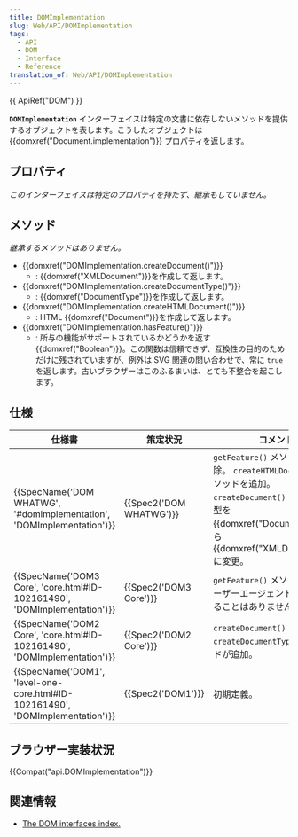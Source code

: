 ```yaml
---
title: DOMImplementation
slug: Web/API/DOMImplementation
tags:
  - API
  - DOM
  - Interface
  - Reference
translation_of: Web/API/DOMImplementation
---
```

{{ ApiRef("DOM") }}

**`DOMImplementation`** インターフェイスは特定の文書に依存しないメソッドを提供するオブジェクトを表します。こうしたオブジェクトは{{domxref("Document.implementation")}} プロパティを返します。

## プロパティ

_このインターフェイスは特定のプロパティを持たず、継承もしていません。_

## メソッド

_継承するメソッドはありません。_

- {{domxref("DOMImplementation.createDocument()")}}
  - : {{domxref("XMLDocument")}}を作成して返します。
- {{domxref("DOMImplementation.createDocumentType()")}}
  - : {{domxref("DocumentType")}}を作成して返します。
- {{domxref("DOMImplementation.createHTMLDocument()")}}
  - : HTML {{domxref("Document")}}を作成して返します。
- {{domxref("DOMImplementation.hasFeature()")}}
  - : 所与の機能がサポートされているかどうかを返す{{domxref("Boolean")}}。この関数は信頼できず、互換性の目的のためだけに残されていますが、例外は SVG 関連の問い合わせで、常に `true`を返します。古いブラウザーはこのふるまいは、とても不整合を起こします。

## 仕様

| 仕様書                                                                                                   | 策定状況                         | コメント                                                                                                                                                                                      |
| -------------------------------------------------------------------------------------------------------- | -------------------------------- | --------------------------------------------------------------------------------------------------------------------------------------------------------------------------------------------- |
| {{SpecName('DOM WHATWG', '#domimplementation', 'DOMImplementation')}}             | {{Spec2('DOM WHATWG')}} | `getFeature()` メソッドを削除。 `createHTMLDocument()` メソッドを追加。 `createDocument()` の返り値の型を {{domxref("Document")}} から {{domxref("XMLDocument")}} に変更。 |
| {{SpecName('DOM3 Core', 'core.html#ID-102161490', 'DOMImplementation')}}         | {{Spec2('DOM3 Core')}}     | `getFeature()` メソッド追加 (ユーザーエージェントで実装されることはありません)。                                                                                                              |
| {{SpecName('DOM2 Core', 'core.html#ID-102161490', 'DOMImplementation')}}         | {{Spec2('DOM2 Core')}}     | `createDocument()` および `createDocumentType()` メソッドが追加。                                                                                                                             |
| {{SpecName('DOM1', 'level-one-core.html#ID-102161490', 'DOMImplementation')}} | {{Spec2('DOM1')}}         | 初期定義。                                                                                                                                                                                    |

## ブラウザー実装状況

{{Compat("api.DOMImplementation")}}

## 関連情報

- [The DOM interfaces index.](/ja/docs/DOM/DOM_Reference '/ja/docs/DOM/DOM_Reference"')

